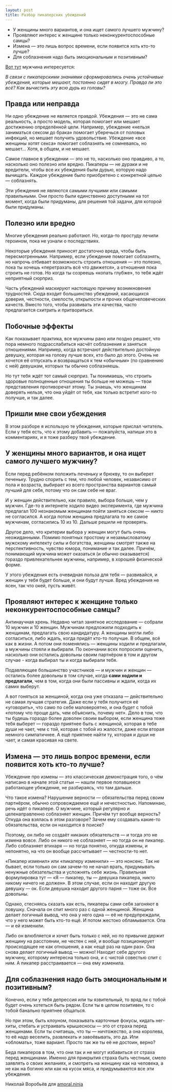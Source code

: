 ```yaml
---
layout: post
title: Разбор пикаперских убеждений
---
```


* У женщины много вариантов, и она ищет самого лучшего мужчину?
* Проявляют интерес к женщине только неконкурентоспособные самцы?
* Измена — это лишь вопрос времени, если появится хоть кто-то лучше?
* Для соблазнения надо быть эмоциональным и позитивным?

[Вот тут](http://amoral.ninja/ask/#comment-2078890744) мужчина интересуется:

_В связи с пикаперскими знаниями сформировались очень устойчивые убеждения, которые мешают, постоянно сидят в мозгу. Правда ли это всё? Как вычистить эту всю дурь из головы?_

## Правда или неправда

Ни одно убеждение не является правдой. Убеждения — это не сама реальность, а просто модель, которая помогает или мешает достижению определённой цели. Например, убеждение «нельзя заниматься сексом до брака» помогает уберечься от половых инфекций, но мешает получить удовольствие. Убеждение «все женщины хотят секса» помогает соблазнять не сомневаясь, но мешает... Хотя, в общем, и не мешает.

Самое главное в убеждении — это не то, насколько оно правдиво, а то, насколько оно полезно или вредно. Пикаперы — не дураки и не вредители, чтобы все их убеждения были дурью, которую надо вычищать. Каждое убеждение было приобретено с конкретной целью — соблазнять.

Эти убеждения не являются самыми лучшими или самыми правильными. Они просто были единственно доступными на тот момент, когда были придуманы, для решения той задачи, для которой были придуманы.

## Полезно или вредно

Многие убеждения реально работают. Но, когда-то простуду лечили героином, пока не узнали о последствиях.

Некоторые убеждения приносят достаточно вреда, чтобы быть пересмотренными. Например, если убеждение помогает соблазнять, но напрочь отбивает возможность строить отношения — это полезно, пока ты хочешь «перетрахать всё что движется», а отношения пока строить не готов. Но когда ты созреешь «копать глубже», то тебя ждёт неприятный сюрприз.

Часть убеждений маскируют настоящую причину возникновения трудностей. Сюда входит большинство убеждений, касающихся доверия, честности, смелости, открытости и прочих общечеловеческих качеств. Вместо того, чтобы развивать эти качества, часто предлагается схитрить и притвориться.

## Побочные эффекты

Как показывает практика, все мужчины рано или поздно решают, что пора немного подрасслабиться насчёт соблазнения и заняться отношениями. Например, когда встречают действительно достойную девушку, которая на голову лучше всех, кто было до этого. Очень не хочется её отпускать и возвращаться к тем «обычным» (по сравнению с ней) девушкам, которых ты обычно соблазняешь.

Но тут тебя ждёт тот самый сюрприз. Ты понимаешь, что строить здоровые полноценные отношения ты больше не можешь — твои представления противоречат этому. Ты знаешь, что женщинам доверять нельзя, что она уйдёт от тебя, как только встретит кого-то получше, и так далее.

## Пришли мне свои убеждения

В этом разборе я использую те убеждения, которые прислал читатель. Если у тебя есть, что к этому добавить — пожалуйста, напиши это в комментариях, и я тоже разберу твоё убеждение.

## У женщины много вариантов, и она ищет самого лучшего мужчину?

Если перед ребёнком положить печеньку и брюкву, то он выберет печеньку. Трудно спорить с тем, что любой человек, независимо от пола и возраста, выбирает из всего пространства вариантов самый лучший для себя, потому что он сам себе не враг.

И у женщин действительно, как правило, выбора больше, чем у мужчин. Где-то в интернете ходило видео эксперимента, где мужчина предлагал 100 незнакомым женщинам пойти заняться сексом — никто не согласился. А когда потом женщина предлагала то же самое мужчинам, согласились 10 из 10. Дальше решили не проверять.

Другое дело, что критерии выбора у женщин могут быть очень неожиданными. Помимо понятных простому и незамысловатому мужскому интелекту силы и богатства, женщины смотрят также на перспективность, чувство юмора, понимание и так далее. Причём, понимающий мужчина может оказаться (и обычно оказывается) гораздо привлекательнее мужчины, например, в хорошей физической форме.

У этого убеждения есть очевидная польза для тебя — развивайся, и женщин у тебя будет больше, и они будут лучше. Вред убеждения не ясен, так что окей, пусть живёт.

## Проявляют интерес к женщине только неконкурентоспособные самцы?

Антинаучная хрень. Недавно читал занятное исследование — собрали 10 мужчин и 10 женщин. Мужчинам предложили подходить к женщинам, предлагать свою кандидатуру. А женщины могли либо согласиться, либо ждать, когда придёт кто-то получше. В общем, всё как в жизни. А потом они поменялись — женщины ходили и предлагали, а мужчины стояли и выбирали. По окончании всех попросили оценить, насколько они остались довольны своим партнёром в том и другом случае - когда выбирал ты и когда выбирали тебя.

Подавляющее большинство участников — и мужчин и женщин — остались более довольны в том случае, когда **сами ходили и предлагали**, чем в том, когда они были пассивны и ждали, когда их самих выберут.

А вот гоняться за женщиной, когда она уже отказала — действительно не самая лучшая стратегия. Даже если у тебя получится её «уговорить», что само по себе маловероятно, и она будет с тобой «потому что проще дать, чем объяснить, почему нет». Дело в том, что ты будешь гораздо более доволен своим выбором, если женщина тоже тебя выберет — гораздо приятнее быть с женщиной, которая в тебе души не чает, чем с той, которая с тобой из жалости, даже если вторая немного симпатичнее. А ещё приятнее найти ту, которая и души не чает, и самая красивая на свете.

## Измена — это лишь вопрос времени, если появится хоть кто-то лучше?

Убеждение про измены — это классическая демонстрация того, о чём написано в начале этой статьи — нашли первое попавшееся работающее убеждение, не разбираясь, что там дальше.

Что такое измена? Нарушение верности — обязательства перед своим партнёром, обычно сопровождаемое ещё и нечестностью. Напоминаю, речь идёт о пикапере. О мужчине, который регулярно и целенаправленно соблазняет женщин. Причём тут вообще верность? Откуда она взялась в этом разговоре? Зачем ему создавать какие-то обязательства, если он находится в поиске?

Поэтому, он либо не создаёт никаких обязательств — и тогда это не измена вовсе. Либо он никого не соблазняет — но тогда он не пикапер. Либо соблазняет втихаря — но тогда понятно, откуда измены, и непонятно, на что он вообще рассчитывает — честности-то нет.

«Пикапер изменил» или «пикаперу изменили» — это нонсенс. Так не бывает, если только он сам зачем-то не начал врать, придумывать ненужные обязательства и усложнять себе жизнь. Правильная формулировка тут — «Я — пикапер, ты — девушка пикапера, никто никому ничего не должен». В этом случае, если он находит другую девушку — ок. Если девушка находит другого парня — тоже ок. Все довольны.

Однако, стесняясь сказать как есть, пикаперы сами себя загоняют в ловушку. Сначала он спит много раз с одной женщиной. Женщина делает логичный вывод, что она у него одна — её не предупреждали, что у него может быть кто-то ещё. И потом жестоко обламывается. Опа — и ей изменили.

Либо он влюбляется и хочет быть только с ней, но по привычке держит женщину на расстоянии, не честен с ней, и вообще позиционирует происходящее не как отношения, а как «ещё раз на один раз». Она снова делает логичный вывод — можно! Находит себе другого мужчину, которому интересна только она, и с чистой совестью спит с ним. А пикапер расстраивается — она ему изменила.

## Для соблазнения надо быть эмоциональным и позитивным?

Конечно, если у тебя депрессия или ты язвительный, то вряд ли с тобой будет очень хотеться быть рядом. Если ты в целом позитивен, то с тобой банально приятнее общаться.

Но при этом, быть клоуном, показывать карточные фокусы, кидать нег-хиты, стебать и устраивать крышесносы — это от страха перед женщинами. Если ты считаешь, что ты — ничтожество, а она королева, то её надо веселить, развлекать и завоёвывать, это да. Или «обломать», тоже вариант. Просто так же ты её не достоин, верно?

Беда пикаперов в том, что они так и не могут избавиться от страха перед женщинами. Именно для прикрытия страха быть честным, смело заявлять о своих желаниях, и смотреть на женщину как на человека, а не как на богиню или как на кусок мяса, и придумываются все эти убеждения.

Николай Воробьёв для [amoral.ninja](http://amoral.ninja/)